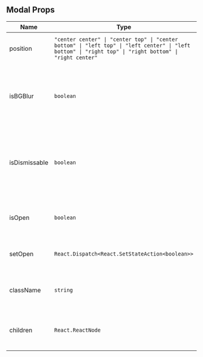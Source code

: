 ## Modal Props

| Name          | Type                                                                                                                                                    | Default           | Description                                                                        |
| ------------- | ------------------------------------------------------------------------------------------------------------------------------------------------------- | ----------------- | ---------------------------------------------------------------------------------- |
| position      | `"center center" \| "center top" \| "center bottom" \| "left top" \| "left center" \| "left bottom" \| "right top" \| "right bottom" \| "right center"` | `"center center"` | Position of the modal on the screen.                                               |
| isBGBlur      | `boolean`                                                                                                                                               | `true`            | Whether the background should have a blur effect when the modal is open.           |
| isDismissable | `boolean`                                                                                                                                               | `true`            | Whether the modal can be dismissed by clicking outside or pressing the escape key. |
| isOpen        | `boolean`                                                                                                                                               |                   | Controls the open or closed state of the modal.                                    |
| setOpen       | `React.Dispatch<React.SetStateAction<boolean>>`                                                                                                         |                   | Function to update the modal's open state.                                         |
| className     | `string`                                                                                                                                                | `""`              | Additional classes to apply to the modal container.                                |
| children      | `React.ReactNode`                                                                                                                                       |                   | Content to be displayed inside the modal.                                          |
